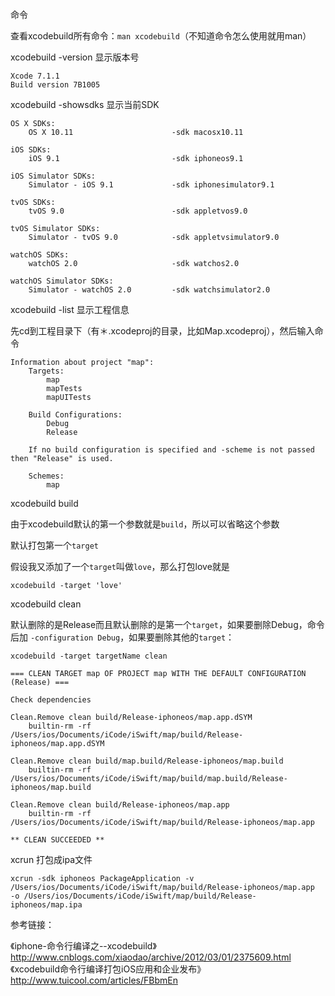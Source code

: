 命令

查看xcodebuild所有命令：`man xcodebuild`（不知道命令怎么使用就用man）

xcodebuild -version 显示版本号

```
Xcode 7.1.1
Build version 7B1005
```
xcodebuild -showsdks 显示当前SDK

```
OS X SDKs:
	OS X 10.11                    	-sdk macosx10.11

iOS SDKs:
	iOS 9.1                       	-sdk iphoneos9.1

iOS Simulator SDKs:
	Simulator - iOS 9.1           	-sdk iphonesimulator9.1

tvOS SDKs:
	tvOS 9.0                      	-sdk appletvos9.0

tvOS Simulator SDKs:
	Simulator - tvOS 9.0          	-sdk appletvsimulator9.0

watchOS SDKs:
	watchOS 2.0                   	-sdk watchos2.0

watchOS Simulator SDKs:
	Simulator - watchOS 2.0       	-sdk watchsimulator2.0

```

xcodebuild -list 显示工程信息

先cd到工程目录下（有＊.xcodeproj的目录，比如Map.xcodeproj），然后输入命令
```
Information about project "map":
    Targets:
        map
        mapTests
        mapUITests

    Build Configurations:
        Debug
        Release

    If no build configuration is specified and -scheme is not passed then "Release" is used.

    Schemes:
        map
```
xcodebuild build

由于xcodebuild默认的第一个参数就是`build`，所以可以省略这个参数

默认打包第一个`target`

假设我又添加了一个`target`叫做`love`，那么打包love就是

```
xcodebuild -target 'love'  
```


xcodebuild clean

默认删除的是Release而且默认删除的是第一个`target`，如果要删除Debug，命令后加 `-configuration Debug`，如果要删除其他的`target`：

```
xcodebuild -target targetName clean
```

```
=== CLEAN TARGET map OF PROJECT map WITH THE DEFAULT CONFIGURATION (Release) ===

Check dependencies

Clean.Remove clean build/Release-iphoneos/map.app.dSYM
    builtin-rm -rf /Users/ios/Documents/iCode/iSwift/map/build/Release-iphoneos/map.app.dSYM

Clean.Remove clean build/map.build/Release-iphoneos/map.build
    builtin-rm -rf /Users/ios/Documents/iCode/iSwift/map/build/map.build/Release-iphoneos/map.build

Clean.Remove clean build/Release-iphoneos/map.app
    builtin-rm -rf /Users/ios/Documents/iCode/iSwift/map/build/Release-iphoneos/map.app

** CLEAN SUCCEEDED **
```
xcrun 打包成ipa文件

```
xcrun -sdk iphoneos PackageApplication -v /Users/ios/Documents/iCode/iSwift/map/build/Release-iphoneos/map.app  -o /Users/ios/Documents/iCode/iSwift/map/build/Release-iphoneos/map.ipa

```


参考链接：

《iphone-命令行编译之--xcodebuild》<http://www.cnblogs.com/xiaodao/archive/2012/03/01/2375609.html>
《xcodebuild命令行编译打包iOS应用和企业发布》<http://www.tuicool.com/articles/FBbmEn>